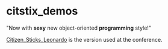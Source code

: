 # citstix_demos

"Now with **sexy** new object-oriented **programming** style!"

[Citizen_Sticks_Leonardo](/citstix_demos/tree/master/Citizen_Sticks_Leonardo)
is the version used at the conference.
